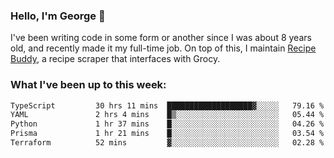 ### Hello, I'm George 👋

I've been writing code in some form or another since I was about 8 years old, and recently made it my full-time job. On top of this, I maintain [Recipe Buddy](https://github.com/georgegebbett/recipe-buddy), a recipe scraper that interfaces with Grocy.  

<!--
**georgegebbett/georgegebbett** is a ✨ _special_ ✨ repository because its `README.md` (this file) appears on your GitHub profile.

Here are some ideas to get you started:

- 🔭 I’m currently working on ...
- 🌱 I’m currently learning ...
- 👯 I’m looking to collaborate on ...
- 🤔 I’m looking for help with ...
- 💬 Ask me about ...
- 📫 How to reach me: ...
- 😄 Pronouns: ...
- ⚡ Fun fact: ...
-->

### What I've been up to this week:
<!--START_SECTION:waka-->

```txt
TypeScript         30 hrs 11 mins  ███████████████████▓░░░░░   79.16 %
YAML               2 hrs 4 mins    █▒░░░░░░░░░░░░░░░░░░░░░░░   05.44 %
Python             1 hr 37 mins    █░░░░░░░░░░░░░░░░░░░░░░░░   04.26 %
Prisma             1 hr 21 mins    █░░░░░░░░░░░░░░░░░░░░░░░░   03.54 %
Terraform          52 mins         ▓░░░░░░░░░░░░░░░░░░░░░░░░   02.28 %
```

<!--END_SECTION:waka-->

